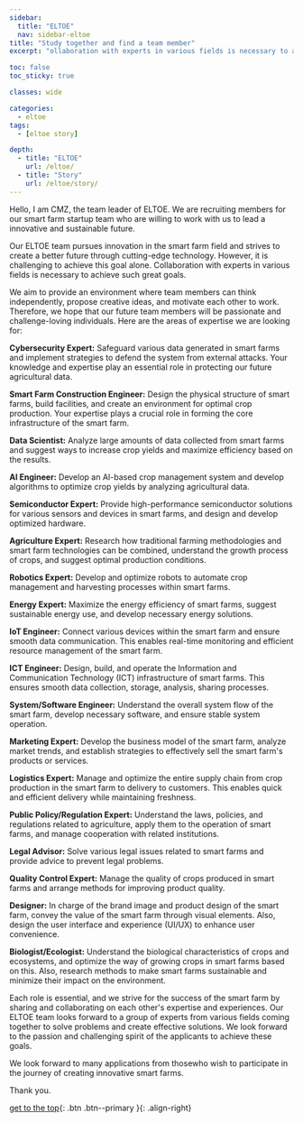 ```yaml
---
sidebar:
  title: "ELTOE"
  nav: sidebar-eltoe
title: "Study together and find a team member"
excerpt: "ollaboration with experts in various fields is necessary to achieve such great goals."

toc: false
toc_sticky: true

classes: wide

categories:
  - eltoe
tags:
  - [eltoe story]

depth:
  - title: "ELTOE"
    url: /eltoe/
  - title: "Story"
    url: /eltoe/story/
---
```

Hello, I am CMZ, the team leader of ELTOE. We are recruiting members for our smart farm startup team who are willing to work with us to lead a innovative and sustainable future.

Our ELTOE team pursues innovation in the smart farm field and strives to create a better future through cutting-edge technology. However, it is challenging to achieve this goal alone. Collaboration with experts in various fields is necessary to achieve such great goals.

We aim to provide an environment where team members can think independently, propose creative ideas, and motivate each other to work. Therefore, we hope that our future team members will be passionate and challenge-loving individuals. Here are the areas of expertise we are looking for:

**Cybersecurity Expert:** Safeguard various data generated in smart farms and implement strategies to defend the system from external attacks. Your knowledge and expertise play an essential role in protecting our future agricultural data.

**Smart Farm Construction Engineer:** Design the physical structure of smart farms, build facilities, and create an environment for optimal crop production. Your expertise plays a crucial role in forming the core infrastructure of the smart farm.

**Data Scientist:** Analyze large amounts of data collected from smart farms and suggest ways to increase crop yields and maximize efficiency based on the results.

**AI Engineer:** Develop an AI-based crop management system and develop algorithms to optimize crop yields by analyzing agricultural data.

**Semiconductor Expert:** Provide high-performance semiconductor solutions for various sensors and devices in smart farms, and design and develop optimized hardware.

**Agriculture Expert:** Research how traditional farming methodologies and smart farm technologies can be combined, understand the growth process of crops, and suggest optimal production conditions.

**Robotics Expert:** Develop and optimize robots to automate crop management and harvesting processes within smart farms.

**Energy Expert:** Maximize the energy efficiency of smart farms, suggest sustainable energy use, and develop necessary energy solutions.

**IoT Engineer:** Connect various devices within the smart farm and ensure smooth data communication. This enables real-time monitoring and efficient resource management of the smart farm.

**ICT Engineer:** Design, build, and operate the Information and Communication Technology (ICT) infrastructure of smart farms. This ensures smooth data collection, storage, analysis, sharing processes.

**System/Software Engineer:** Understand the overall system flow of the smart farm, develop necessary software, and ensure stable system operation.

**Marketing Expert:** Develop the business model of the smart farm, analyze market trends, and establish strategies to effectively sell the smart farm's products or services.

**Logistics Expert:** Manage and optimize the entire supply chain from crop production in the smart farm to delivery to customers. This enables quick and efficient delivery while maintaining freshness.

**Public Policy/Regulation Expert:** Understand the laws, policies, and regulations related to agriculture, apply them to the operation of smart farms, and manage cooperation with related institutions.

**Legal Advisor:** Solve various legal issues related to smart farms and provide advice to prevent legal problems.

**Quality Control Expert:** Manage the quality of crops produced in smart farms and arrange methods for improving product quality.

**Designer:** In charge of the brand image and product design of the smart farm, convey the value of the smart farm through visual elements. Also, design the user interface and experience (UI/UX) to enhance user convenience.

**Biologist/Ecologist:** Understand the biological characteristics of crops and ecosystems, and optimize the way of growing crops in smart farms based on this. Also, research methods to make smart farms sustainable and minimize their impact on the environment.

Each role is essential, and we strive for the success of the smart farm by sharing and collaborating on each other's expertise and experiences. Our ELTOE team looks forward to a group of experts from various fields coming together to solve problems and create effective solutions. We look forward to the passion and challenging spirit of the applicants to achieve these goals.

We look forward to many applications from thosewho wish to participate in the journey of creating innovative smart farms.

Thank you.

[get to the top](#){: .btn .btn--primary }{: .align-right}